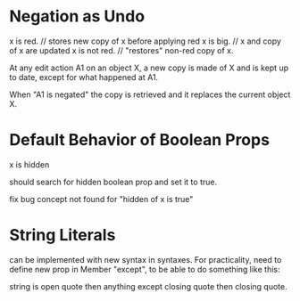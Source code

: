 # Negation as Undo

x is red. //  stores new copy of x before applying red
x is big. //  x and copy of x are updated
x is not red. // "restores" non-red copy of x.

At any edit action A1 on an object X, a new copy is made of X and is kept up to date, except for what happened at A1.

When "A1 is negated" the copy is retrieved and it replaces the current object X.



# Default Behavior of Boolean Props

x is hidden

should search for hidden boolean prop and set it to true.

fix bug concept not found for "hidden of x is true"


# String Literals

can be implemented with new syntax in syntaxes. For practicality, need to define new prop in Member "except", to be able to do something like this:

string is open quote then anything except closing quote then closing quote.
